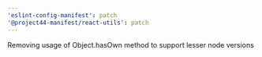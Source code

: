 ```yaml
---
'eslint-config-manifest': patch
'@project44-manifest/react-utils': patch
---
```


Removing usage of Object.hasOwn method to support lesser node versions

